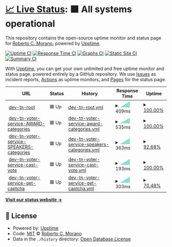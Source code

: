 # [📈 Live Status](https://rcmorano.github.io/upptime-poc): <!--live status--> **🟩 All systems operational**

This repository contains the open-source uptime monitor and status page for [Roberto C. Morano](https://www.linkedin.com/in/rcmorano/), powered by [Upptime](https://github.com/upptime/upptime).

[![Uptime CI](https://github.com/rcmorano/upptime-poc/workflows/Uptime%20CI/badge.svg)](https://github.com/rcmorano/upptime-poc/actions?query=workflow%3A%22Uptime+CI%22)
[![Response Time CI](https://github.com/rcmorano/upptime-poc/workflows/Response%20Time%20CI/badge.svg)](https://github.com/rcmorano/upptime-poc/actions?query=workflow%3A%22Response+Time+CI%22)
[![Graphs CI](https://github.com/rcmorano/upptime-poc/workflows/Graphs%20CI/badge.svg)](https://github.com/rcmorano/upptime-poc/actions?query=workflow%3A%22Graphs+CI%22)
[![Static Site CI](https://github.com/rcmorano/upptime-poc/workflows/Static%20Site%20CI/badge.svg)](https://github.com/rcmorano/upptime-poc/actions?query=workflow%3A%22Static+Site+CI%22)
[![Summary CI](https://github.com/rcmorano/upptime-poc/workflows/Summary%20CI/badge.svg)](https://github.com/rcmorano/upptime-poc/actions?query=workflow%3A%22Summary+CI%22)

With [Upptime](https://upptime.js.org), you can get your own unlimited and free uptime monitor and status page, powered entirely by a GitHub repository. We use [Issues](https://github.com/rcmorano/upptime-poc/issues) as incident reports, [Actions](https://github.com/rcmorano/upptime-poc/actions) as uptime monitors, and [Pages](https://rcmorano.github.io/upptime-poc) for the status page.

<!--start: status pages-->
<!-- This summary is generated by Upptime (https://github.com/upptime/upptime) -->
<!-- Do not edit this manually, your changes will be overwritten -->
<!-- prettier-ignore -->
| URL | Status | History | Response Time | Uptime |
| --- | ------ | ------- | ------------- | ------ |
| <img alt="" src="https://favicons.githubusercontent.com/evoting-testnet.metadata.dev.cf-deployments.org" height="13"> [dev-tn-root](https://evoting-testnet.metadata.dev.cf-deployments.org/) | 🟩 Up | [dev-tn-root.yml](https://github.com/rcmorano/upptime-poc/commits/HEAD/history/dev-tn-root.yml) | <details><summary><img alt="Response time graph" src="./graphs/dev-tn-root/response-time-week.png" height="20"> 409ms</summary><br><a href="https://rcmorano.github.io/upptime-poc/history/dev-tn-root"><img alt="Response time 409" src="https://img.shields.io/endpoint?url=https%3A%2F%2Fraw.githubusercontent.com%2Frcmorano%2Fupptime-poc%2FHEAD%2Fapi%2Fdev-tn-root%2Fresponse-time.json"></a><br><a href="https://rcmorano.github.io/upptime-poc/history/dev-tn-root"><img alt="24-hour response time 409" src="https://img.shields.io/endpoint?url=https%3A%2F%2Fraw.githubusercontent.com%2Frcmorano%2Fupptime-poc%2FHEAD%2Fapi%2Fdev-tn-root%2Fresponse-time-day.json"></a><br><a href="https://rcmorano.github.io/upptime-poc/history/dev-tn-root"><img alt="7-day response time 409" src="https://img.shields.io/endpoint?url=https%3A%2F%2Fraw.githubusercontent.com%2Frcmorano%2Fupptime-poc%2FHEAD%2Fapi%2Fdev-tn-root%2Fresponse-time-week.json"></a><br><a href="https://rcmorano.github.io/upptime-poc/history/dev-tn-root"><img alt="30-day response time 409" src="https://img.shields.io/endpoint?url=https%3A%2F%2Fraw.githubusercontent.com%2Frcmorano%2Fupptime-poc%2FHEAD%2Fapi%2Fdev-tn-root%2Fresponse-time-month.json"></a><br><a href="https://rcmorano.github.io/upptime-poc/history/dev-tn-root"><img alt="1-year response time 409" src="https://img.shields.io/endpoint?url=https%3A%2F%2Fraw.githubusercontent.com%2Frcmorano%2Fupptime-poc%2FHEAD%2Fapi%2Fdev-tn-root%2Fresponse-time-year.json"></a></details> | <details><summary><a href="https://rcmorano.github.io/upptime-poc/history/dev-tn-root">100.00%</a></summary><a href="https://rcmorano.github.io/upptime-poc/history/dev-tn-root"><img alt="All-time uptime 100.00%" src="https://img.shields.io/endpoint?url=https%3A%2F%2Fraw.githubusercontent.com%2Frcmorano%2Fupptime-poc%2FHEAD%2Fapi%2Fdev-tn-root%2Fuptime.json"></a><br><a href="https://rcmorano.github.io/upptime-poc/history/dev-tn-root"><img alt="24-hour uptime 100.00%" src="https://img.shields.io/endpoint?url=https%3A%2F%2Fraw.githubusercontent.com%2Frcmorano%2Fupptime-poc%2FHEAD%2Fapi%2Fdev-tn-root%2Fuptime-day.json"></a><br><a href="https://rcmorano.github.io/upptime-poc/history/dev-tn-root"><img alt="7-day uptime 100.00%" src="https://img.shields.io/endpoint?url=https%3A%2F%2Fraw.githubusercontent.com%2Frcmorano%2Fupptime-poc%2FHEAD%2Fapi%2Fdev-tn-root%2Fuptime-week.json"></a><br><a href="https://rcmorano.github.io/upptime-poc/history/dev-tn-root"><img alt="30-day uptime 100.00%" src="https://img.shields.io/endpoint?url=https%3A%2F%2Fraw.githubusercontent.com%2Frcmorano%2Fupptime-poc%2FHEAD%2Fapi%2Fdev-tn-root%2Fuptime-month.json"></a><br><a href="https://rcmorano.github.io/upptime-poc/history/dev-tn-root"><img alt="1-year uptime 100.00%" src="https://img.shields.io/endpoint?url=https%3A%2F%2Fraw.githubusercontent.com%2Frcmorano%2Fupptime-poc%2FHEAD%2Fapi%2Fdev-tn-root%2Fuptime-year.json"></a></details>
| <img alt="" src="https://favicons.githubusercontent.com/evoting-testnet.metadata.dev.cf-deployments.org" height="13"> [dev-tn-voter-service-AWARD-categories](https://evoting-testnet.metadata.dev.cf-deployments.org/api/reference/categories/M4ep/AWARD) | 🟩 Up | [dev-tn-voter-service-award-categories.yml](https://github.com/rcmorano/upptime-poc/commits/HEAD/history/dev-tn-voter-service-award-categories.yml) | <details><summary><img alt="Response time graph" src="./graphs/dev-tn-voter-service-award-categories/response-time-week.png" height="20"> 535ms</summary><br><a href="https://rcmorano.github.io/upptime-poc/history/dev-tn-voter-service-award-categories"><img alt="Response time 535" src="https://img.shields.io/endpoint?url=https%3A%2F%2Fraw.githubusercontent.com%2Frcmorano%2Fupptime-poc%2FHEAD%2Fapi%2Fdev-tn-voter-service-award-categories%2Fresponse-time.json"></a><br><a href="https://rcmorano.github.io/upptime-poc/history/dev-tn-voter-service-award-categories"><img alt="24-hour response time 535" src="https://img.shields.io/endpoint?url=https%3A%2F%2Fraw.githubusercontent.com%2Frcmorano%2Fupptime-poc%2FHEAD%2Fapi%2Fdev-tn-voter-service-award-categories%2Fresponse-time-day.json"></a><br><a href="https://rcmorano.github.io/upptime-poc/history/dev-tn-voter-service-award-categories"><img alt="7-day response time 535" src="https://img.shields.io/endpoint?url=https%3A%2F%2Fraw.githubusercontent.com%2Frcmorano%2Fupptime-poc%2FHEAD%2Fapi%2Fdev-tn-voter-service-award-categories%2Fresponse-time-week.json"></a><br><a href="https://rcmorano.github.io/upptime-poc/history/dev-tn-voter-service-award-categories"><img alt="30-day response time 535" src="https://img.shields.io/endpoint?url=https%3A%2F%2Fraw.githubusercontent.com%2Frcmorano%2Fupptime-poc%2FHEAD%2Fapi%2Fdev-tn-voter-service-award-categories%2Fresponse-time-month.json"></a><br><a href="https://rcmorano.github.io/upptime-poc/history/dev-tn-voter-service-award-categories"><img alt="1-year response time 535" src="https://img.shields.io/endpoint?url=https%3A%2F%2Fraw.githubusercontent.com%2Frcmorano%2Fupptime-poc%2FHEAD%2Fapi%2Fdev-tn-voter-service-award-categories%2Fresponse-time-year.json"></a></details> | <details><summary><a href="https://rcmorano.github.io/upptime-poc/history/dev-tn-voter-service-award-categories">100.00%</a></summary><a href="https://rcmorano.github.io/upptime-poc/history/dev-tn-voter-service-award-categories"><img alt="All-time uptime 100.00%" src="https://img.shields.io/endpoint?url=https%3A%2F%2Fraw.githubusercontent.com%2Frcmorano%2Fupptime-poc%2FHEAD%2Fapi%2Fdev-tn-voter-service-award-categories%2Fuptime.json"></a><br><a href="https://rcmorano.github.io/upptime-poc/history/dev-tn-voter-service-award-categories"><img alt="24-hour uptime 100.00%" src="https://img.shields.io/endpoint?url=https%3A%2F%2Fraw.githubusercontent.com%2Frcmorano%2Fupptime-poc%2FHEAD%2Fapi%2Fdev-tn-voter-service-award-categories%2Fuptime-day.json"></a><br><a href="https://rcmorano.github.io/upptime-poc/history/dev-tn-voter-service-award-categories"><img alt="7-day uptime 100.00%" src="https://img.shields.io/endpoint?url=https%3A%2F%2Fraw.githubusercontent.com%2Frcmorano%2Fupptime-poc%2FHEAD%2Fapi%2Fdev-tn-voter-service-award-categories%2Fuptime-week.json"></a><br><a href="https://rcmorano.github.io/upptime-poc/history/dev-tn-voter-service-award-categories"><img alt="30-day uptime 100.00%" src="https://img.shields.io/endpoint?url=https%3A%2F%2Fraw.githubusercontent.com%2Frcmorano%2Fupptime-poc%2FHEAD%2Fapi%2Fdev-tn-voter-service-award-categories%2Fuptime-month.json"></a><br><a href="https://rcmorano.github.io/upptime-poc/history/dev-tn-voter-service-award-categories"><img alt="1-year uptime 100.00%" src="https://img.shields.io/endpoint?url=https%3A%2F%2Fraw.githubusercontent.com%2Frcmorano%2Fupptime-poc%2FHEAD%2Fapi%2Fdev-tn-voter-service-award-categories%2Fuptime-year.json"></a></details>
| <img alt="" src="https://favicons.githubusercontent.com/evoting-testnet.metadata.dev.cf-deployments.org" height="13"> [dev-tn-voter-service-SPEAKERS-categories](https://evoting-testnet.metadata.dev.cf-deployments.org/api/reference/categories/M4ep/SPEAKER) | 🟩 Up | [dev-tn-voter-service-speakers-categories.yml](https://github.com/rcmorano/upptime-poc/commits/HEAD/history/dev-tn-voter-service-speakers-categories.yml) | <details><summary><img alt="Response time graph" src="./graphs/dev-tn-voter-service-speakers-categories/response-time-week.png" height="20"> 363ms</summary><br><a href="https://rcmorano.github.io/upptime-poc/history/dev-tn-voter-service-speakers-categories"><img alt="Response time 363" src="https://img.shields.io/endpoint?url=https%3A%2F%2Fraw.githubusercontent.com%2Frcmorano%2Fupptime-poc%2FHEAD%2Fapi%2Fdev-tn-voter-service-speakers-categories%2Fresponse-time.json"></a><br><a href="https://rcmorano.github.io/upptime-poc/history/dev-tn-voter-service-speakers-categories"><img alt="24-hour response time 363" src="https://img.shields.io/endpoint?url=https%3A%2F%2Fraw.githubusercontent.com%2Frcmorano%2Fupptime-poc%2FHEAD%2Fapi%2Fdev-tn-voter-service-speakers-categories%2Fresponse-time-day.json"></a><br><a href="https://rcmorano.github.io/upptime-poc/history/dev-tn-voter-service-speakers-categories"><img alt="7-day response time 363" src="https://img.shields.io/endpoint?url=https%3A%2F%2Fraw.githubusercontent.com%2Frcmorano%2Fupptime-poc%2FHEAD%2Fapi%2Fdev-tn-voter-service-speakers-categories%2Fresponse-time-week.json"></a><br><a href="https://rcmorano.github.io/upptime-poc/history/dev-tn-voter-service-speakers-categories"><img alt="30-day response time 363" src="https://img.shields.io/endpoint?url=https%3A%2F%2Fraw.githubusercontent.com%2Frcmorano%2Fupptime-poc%2FHEAD%2Fapi%2Fdev-tn-voter-service-speakers-categories%2Fresponse-time-month.json"></a><br><a href="https://rcmorano.github.io/upptime-poc/history/dev-tn-voter-service-speakers-categories"><img alt="1-year response time 363" src="https://img.shields.io/endpoint?url=https%3A%2F%2Fraw.githubusercontent.com%2Frcmorano%2Fupptime-poc%2FHEAD%2Fapi%2Fdev-tn-voter-service-speakers-categories%2Fresponse-time-year.json"></a></details> | <details><summary><a href="https://rcmorano.github.io/upptime-poc/history/dev-tn-voter-service-speakers-categories">92.68%</a></summary><a href="https://rcmorano.github.io/upptime-poc/history/dev-tn-voter-service-speakers-categories"><img alt="All-time uptime 92.68%" src="https://img.shields.io/endpoint?url=https%3A%2F%2Fraw.githubusercontent.com%2Frcmorano%2Fupptime-poc%2FHEAD%2Fapi%2Fdev-tn-voter-service-speakers-categories%2Fuptime.json"></a><br><a href="https://rcmorano.github.io/upptime-poc/history/dev-tn-voter-service-speakers-categories"><img alt="24-hour uptime 92.68%" src="https://img.shields.io/endpoint?url=https%3A%2F%2Fraw.githubusercontent.com%2Frcmorano%2Fupptime-poc%2FHEAD%2Fapi%2Fdev-tn-voter-service-speakers-categories%2Fuptime-day.json"></a><br><a href="https://rcmorano.github.io/upptime-poc/history/dev-tn-voter-service-speakers-categories"><img alt="7-day uptime 92.68%" src="https://img.shields.io/endpoint?url=https%3A%2F%2Fraw.githubusercontent.com%2Frcmorano%2Fupptime-poc%2FHEAD%2Fapi%2Fdev-tn-voter-service-speakers-categories%2Fuptime-week.json"></a><br><a href="https://rcmorano.github.io/upptime-poc/history/dev-tn-voter-service-speakers-categories"><img alt="30-day uptime 92.68%" src="https://img.shields.io/endpoint?url=https%3A%2F%2Fraw.githubusercontent.com%2Frcmorano%2Fupptime-poc%2FHEAD%2Fapi%2Fdev-tn-voter-service-speakers-categories%2Fuptime-month.json"></a><br><a href="https://rcmorano.github.io/upptime-poc/history/dev-tn-voter-service-speakers-categories"><img alt="1-year uptime 92.68%" src="https://img.shields.io/endpoint?url=https%3A%2F%2Fraw.githubusercontent.com%2Frcmorano%2Fupptime-poc%2FHEAD%2Fapi%2Fdev-tn-voter-service-speakers-categories%2Fuptime-year.json"></a></details>
| <img alt="" src="https://favicons.githubusercontent.com/evoting-testnet.metadata.dev.cf-deployments.org" height="13"> [dev-tn-voter-service-cast-vote](https://evoting-testnet.metadata.dev.cf-deployments.org/api/voting/cast-vote) | 🟩 Up | [dev-tn-voter-service-cast-vote.yml](https://github.com/rcmorano/upptime-poc/commits/HEAD/history/dev-tn-voter-service-cast-vote.yml) | <details><summary><img alt="Response time graph" src="./graphs/dev-tn-voter-service-cast-vote/response-time-week.png" height="20"> 193ms</summary><br><a href="https://rcmorano.github.io/upptime-poc/history/dev-tn-voter-service-cast-vote"><img alt="Response time 193" src="https://img.shields.io/endpoint?url=https%3A%2F%2Fraw.githubusercontent.com%2Frcmorano%2Fupptime-poc%2FHEAD%2Fapi%2Fdev-tn-voter-service-cast-vote%2Fresponse-time.json"></a><br><a href="https://rcmorano.github.io/upptime-poc/history/dev-tn-voter-service-cast-vote"><img alt="24-hour response time 193" src="https://img.shields.io/endpoint?url=https%3A%2F%2Fraw.githubusercontent.com%2Frcmorano%2Fupptime-poc%2FHEAD%2Fapi%2Fdev-tn-voter-service-cast-vote%2Fresponse-time-day.json"></a><br><a href="https://rcmorano.github.io/upptime-poc/history/dev-tn-voter-service-cast-vote"><img alt="7-day response time 193" src="https://img.shields.io/endpoint?url=https%3A%2F%2Fraw.githubusercontent.com%2Frcmorano%2Fupptime-poc%2FHEAD%2Fapi%2Fdev-tn-voter-service-cast-vote%2Fresponse-time-week.json"></a><br><a href="https://rcmorano.github.io/upptime-poc/history/dev-tn-voter-service-cast-vote"><img alt="30-day response time 193" src="https://img.shields.io/endpoint?url=https%3A%2F%2Fraw.githubusercontent.com%2Frcmorano%2Fupptime-poc%2FHEAD%2Fapi%2Fdev-tn-voter-service-cast-vote%2Fresponse-time-month.json"></a><br><a href="https://rcmorano.github.io/upptime-poc/history/dev-tn-voter-service-cast-vote"><img alt="1-year response time 193" src="https://img.shields.io/endpoint?url=https%3A%2F%2Fraw.githubusercontent.com%2Frcmorano%2Fupptime-poc%2FHEAD%2Fapi%2Fdev-tn-voter-service-cast-vote%2Fresponse-time-year.json"></a></details> | <details><summary><a href="https://rcmorano.github.io/upptime-poc/history/dev-tn-voter-service-cast-vote">100.00%</a></summary><a href="https://rcmorano.github.io/upptime-poc/history/dev-tn-voter-service-cast-vote"><img alt="All-time uptime 100.00%" src="https://img.shields.io/endpoint?url=https%3A%2F%2Fraw.githubusercontent.com%2Frcmorano%2Fupptime-poc%2FHEAD%2Fapi%2Fdev-tn-voter-service-cast-vote%2Fuptime.json"></a><br><a href="https://rcmorano.github.io/upptime-poc/history/dev-tn-voter-service-cast-vote"><img alt="24-hour uptime 100.00%" src="https://img.shields.io/endpoint?url=https%3A%2F%2Fraw.githubusercontent.com%2Frcmorano%2Fupptime-poc%2FHEAD%2Fapi%2Fdev-tn-voter-service-cast-vote%2Fuptime-day.json"></a><br><a href="https://rcmorano.github.io/upptime-poc/history/dev-tn-voter-service-cast-vote"><img alt="7-day uptime 100.00%" src="https://img.shields.io/endpoint?url=https%3A%2F%2Fraw.githubusercontent.com%2Frcmorano%2Fupptime-poc%2FHEAD%2Fapi%2Fdev-tn-voter-service-cast-vote%2Fuptime-week.json"></a><br><a href="https://rcmorano.github.io/upptime-poc/history/dev-tn-voter-service-cast-vote"><img alt="30-day uptime 100.00%" src="https://img.shields.io/endpoint?url=https%3A%2F%2Fraw.githubusercontent.com%2Frcmorano%2Fupptime-poc%2FHEAD%2Fapi%2Fdev-tn-voter-service-cast-vote%2Fuptime-month.json"></a><br><a href="https://rcmorano.github.io/upptime-poc/history/dev-tn-voter-service-cast-vote"><img alt="1-year uptime 100.00%" src="https://img.shields.io/endpoint?url=https%3A%2F%2Fraw.githubusercontent.com%2Frcmorano%2Fupptime-poc%2FHEAD%2Fapi%2Fdev-tn-voter-service-cast-vote%2Fuptime-year.json"></a></details>
| <img alt="" src="https://favicons.githubusercontent.com/evoting-testnet.metadata.dev.cf-deployments.org" height="13"> [dev-tn-voter-service-get-captcha](https://evoting-testnet.metadata.dev.cf-deployments.org/captcha) | 🟩 Up | [dev-tn-voter-service-get-captcha.yml](https://github.com/rcmorano/upptime-poc/commits/HEAD/history/dev-tn-voter-service-get-captcha.yml) | <details><summary><img alt="Response time graph" src="./graphs/dev-tn-voter-service-get-captcha/response-time-week.png" height="20"> 303ms</summary><br><a href="https://rcmorano.github.io/upptime-poc/history/dev-tn-voter-service-get-captcha"><img alt="Response time 303" src="https://img.shields.io/endpoint?url=https%3A%2F%2Fraw.githubusercontent.com%2Frcmorano%2Fupptime-poc%2FHEAD%2Fapi%2Fdev-tn-voter-service-get-captcha%2Fresponse-time.json"></a><br><a href="https://rcmorano.github.io/upptime-poc/history/dev-tn-voter-service-get-captcha"><img alt="24-hour response time 303" src="https://img.shields.io/endpoint?url=https%3A%2F%2Fraw.githubusercontent.com%2Frcmorano%2Fupptime-poc%2FHEAD%2Fapi%2Fdev-tn-voter-service-get-captcha%2Fresponse-time-day.json"></a><br><a href="https://rcmorano.github.io/upptime-poc/history/dev-tn-voter-service-get-captcha"><img alt="7-day response time 303" src="https://img.shields.io/endpoint?url=https%3A%2F%2Fraw.githubusercontent.com%2Frcmorano%2Fupptime-poc%2FHEAD%2Fapi%2Fdev-tn-voter-service-get-captcha%2Fresponse-time-week.json"></a><br><a href="https://rcmorano.github.io/upptime-poc/history/dev-tn-voter-service-get-captcha"><img alt="30-day response time 303" src="https://img.shields.io/endpoint?url=https%3A%2F%2Fraw.githubusercontent.com%2Frcmorano%2Fupptime-poc%2FHEAD%2Fapi%2Fdev-tn-voter-service-get-captcha%2Fresponse-time-month.json"></a><br><a href="https://rcmorano.github.io/upptime-poc/history/dev-tn-voter-service-get-captcha"><img alt="1-year response time 303" src="https://img.shields.io/endpoint?url=https%3A%2F%2Fraw.githubusercontent.com%2Frcmorano%2Fupptime-poc%2FHEAD%2Fapi%2Fdev-tn-voter-service-get-captcha%2Fresponse-time-year.json"></a></details> | <details><summary><a href="https://rcmorano.github.io/upptime-poc/history/dev-tn-voter-service-get-captcha">70.48%</a></summary><a href="https://rcmorano.github.io/upptime-poc/history/dev-tn-voter-service-get-captcha"><img alt="All-time uptime 70.48%" src="https://img.shields.io/endpoint?url=https%3A%2F%2Fraw.githubusercontent.com%2Frcmorano%2Fupptime-poc%2FHEAD%2Fapi%2Fdev-tn-voter-service-get-captcha%2Fuptime.json"></a><br><a href="https://rcmorano.github.io/upptime-poc/history/dev-tn-voter-service-get-captcha"><img alt="24-hour uptime 70.48%" src="https://img.shields.io/endpoint?url=https%3A%2F%2Fraw.githubusercontent.com%2Frcmorano%2Fupptime-poc%2FHEAD%2Fapi%2Fdev-tn-voter-service-get-captcha%2Fuptime-day.json"></a><br><a href="https://rcmorano.github.io/upptime-poc/history/dev-tn-voter-service-get-captcha"><img alt="7-day uptime 70.48%" src="https://img.shields.io/endpoint?url=https%3A%2F%2Fraw.githubusercontent.com%2Frcmorano%2Fupptime-poc%2FHEAD%2Fapi%2Fdev-tn-voter-service-get-captcha%2Fuptime-week.json"></a><br><a href="https://rcmorano.github.io/upptime-poc/history/dev-tn-voter-service-get-captcha"><img alt="30-day uptime 70.48%" src="https://img.shields.io/endpoint?url=https%3A%2F%2Fraw.githubusercontent.com%2Frcmorano%2Fupptime-poc%2FHEAD%2Fapi%2Fdev-tn-voter-service-get-captcha%2Fuptime-month.json"></a><br><a href="https://rcmorano.github.io/upptime-poc/history/dev-tn-voter-service-get-captcha"><img alt="1-year uptime 70.48%" src="https://img.shields.io/endpoint?url=https%3A%2F%2Fraw.githubusercontent.com%2Frcmorano%2Fupptime-poc%2FHEAD%2Fapi%2Fdev-tn-voter-service-get-captcha%2Fuptime-year.json"></a></details>

<!--end: status pages-->

[**Visit our status website →**](https://rcmorano.github.io/upptime-poc)

## 📄 License

- Powered by: [Upptime](https://github.com/upptime/upptime)
- Code: [MIT](./LICENSE) © [Roberto C. Morano](https://www.linkedin.com/in/rcmorano/)
- Data in the `./history` directory: [Open Database License](https://opendatacommons.org/licenses/odbl/1-0/)
